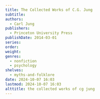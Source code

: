 ```yaml
---
title: The Collected Works of C.G. Jung
subtitle: 
authors:
  - Carl Jung
publishers:
  - Princeton University Press
publishDate: 2014-03-01
series: 
order: 
weight: 
genres:
  - nonfiction
  - psychology
shelves:
  - myths-and-folklore
date: 2024-10-07 16:03
lastmod: 2024-10-07 16:03
alttitle: the collected works of cg jung
---
```

